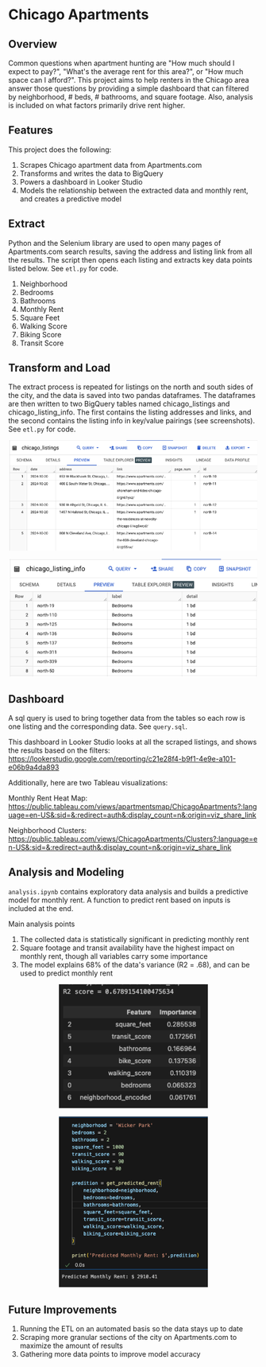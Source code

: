 # Chicago Apartments

## Overview

Common questions when apartment hunting are "How much should I expect to pay?", "What's the average rent for this area?", or "How much space can I afford?". This project aims to help renters in the Chicago area answer those questions by providing a simple dashboard that can filtered by neighborhood, # beds, # bathrooms, and square footage. Also, analysis is included on what factors primarily drive rent higher.

## Features
This project does the following:

1. Scrapes Chicago apartment data from Apartments.com
2. Transforms and writes the data to BigQuery
3. Powers a dashboard in Looker Studio
4. Models the relationship between the extracted data and monthly rent, and creates a predictive model

## Extract

Python and the Selenium library are used to open many pages of Apartments.com search results, saving the address and listing link from all the results. The script then opens each listing and extracts key data points listed below. See `etl.py` for code.

1. Neighborhood
2. Bedrooms
3. Bathrooms
4. Monthly Rent
5. Square Feet
6. Walking Score
7. Biking Score
8. Transit Score

## Transform and Load

The extract process is repeated for listings on the north and south sides of the city, and the data is saved into two pandas dataframes. The dataframes are then written to two BigQuery tables named chicago_listings and chicago_listing_info. The first contains the listing addresses and links, and the second contains the listing info in key/value pairings (see screenshots). See `etl.py` for code.

<p align="center">
  <img src="images/chicago_listings.png" alt="chicago_listings" width="500"/>
</p>

<p align="center">
  <img src="images/chicago_listing_info.png" alt="chicago_listing_info" width="500"/>
</p>

## Dashboard

A sql query is used to bring together data from the tables so each row is one listing and the corresponding data. See `query.sql`.

This dashboard in Looker Studio looks at all the scraped listings, and shows the results based on the filters: https://lookerstudio.google.com/reporting/c21e28f4-b9f1-4e9e-a101-e06b9a4da893

Additionally, here are two Tableau visualizations:

Monthly Rent Heat Map: https://public.tableau.com/views/apartmentsmap/ChicagoApartments?:language=en-US&:sid=&:redirect=auth&:display_count=n&:origin=viz_share_link

Neighborhood Clusters: https://public.tableau.com/views/ChicagoApartments/Clusters?:language=en-US&:sid=&:redirect=auth&:display_count=n&:origin=viz_share_link

## Analysis and Modeling

`analysis.ipynb` contains exploratory data analysis and builds a predictive model for monthly rent. A function to predict rent based on inputs is included at the end.

Main analysis points
1. The collected data is statistically significant in predicting monthly rent
2. Square footage and transit availability have the highest impact on monthly rent, though all variables carry some importance
3. The model explains 68% of the data's variance (R2 = .68), and can be used to predict monthly rent

<p align="center">
  <img src="images/model_features.png" alt="model_features" width="300"/>
</p>

<p align="center">
  <img src="images/wicker_park_prediction.png" alt="wicker_park_prediction" width="300"/>
</p>

## Future Improvements

1. Running the ETL on an automated basis so the data stays up to date
2. Scraping more granular sections of the city on Apartments.com to maximize the amount of results
3. Gathering more data points to improve model accuracy